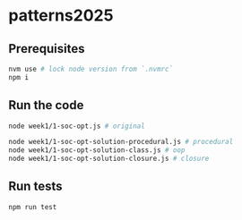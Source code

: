 # patterns2025

## Prerequisites

```bash
nvm use # lock node version from `.nvmrc`
npm i
```

## Run the code

```bash
node week1/1-soc-opt.js # original
```

```bash
node week1/1-soc-opt-solution-procedural.js # procedural
node week1/1-soc-opt-solution-class.js # oop
node week1/1-soc-opt-solution-closure.js # closure
```

## Run tests

```bash
npm run test
```
